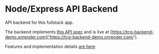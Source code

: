 # Node/Express API Backend

API backend for this fullstack app.

The backend implements [this API spec]('https://tcg-api-demo.onrender.com') and is live at [https://tcg-backend-demo.onrender.com]('https://tcg-backend-demo.onrender.com/').

Features and implementation details [are here](../../DESIGN_EXPLANATION.md)
